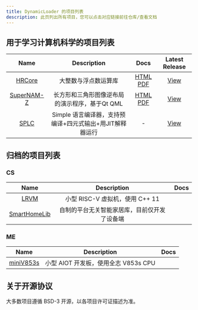 ```yaml
---
title: DynamicLoader 的项目列表
description: 此页列出所有项目，您可以点击对应链接前往仓库/查看文档
---
```


<!--
## 项目列表

| Name | Description | Status | Docs |
| :-: | :-: | :-: | :-: |
| - | - | - | - |
-->

## 用于学习计算机科学的项目列表

| Name | Description | Docs | Latest Release |
| :-: | :-: | :-: | :-: |
|[HRCore](https://github.com/DynamicLoader/learnCS/tree/HRCore/)|大整数与浮点数运算库| [HTML](https://docs.dyldr.top/HRCore/) [PDF](https://github.com/DynamicLoader/learnCS/files/11936470/HRCore_manual_public.pdf)| [View](https://github.com/DynamicLoader/learnCS/releases/tag/HRCore_Release) |
|[SuperNAM-Z](https://github.com/DynamicLoader/learnCS/tree/SuperNAM-Z)|长方形和三角形图像逆布局的演示程序，基于Qt QML| [HTML](https://docs.dyldr.top/SuperNAM-Z/) [PDF](https://github.com/DynamicLoader/learnCS/releases/download/SuperNAM_Z_Release/SuperNAM-Z_refman.pdf) | [View](https://github.com/DynamicLoader/learnCS/releases/tag/SuperNAM_Z_Release) |
|[SPLC](https://github.com/DynamicLoader/learnCS/tree/SPLC)|Simple 语言编译器，支持预编译+四元式输出+用JIT解释器运行|-|[View](https://github.com/DynamicLoader/learnCS/releases/tag/SPLC_RELEASE)|


## 归档的项目列表

### CS

| Name | Description | Docs |
| :-: | :-: | :-: |
|[LRVM](https://github.com/DynamicLoader/PersonalArchived/tree/main/LRVM-Created-20230313)| 小型 RISC-V 虚拟机，使用 C++ 11 | |
|[SmartHomeLib](https://github.com/dynamicloader/SmartHomeLib)|自制的平台无关智能家居库，目前仅开发了设备端| |


### ME

| Name | Description | Docs |
| :-: | :-: | :-: |
|[miniV853s](https://github.com/DynamicLoader/PersonalArchived/tree/main/miniV853s-Created-20230313)| 小型 AIOT 开发板，使用全志 V853s CPU ||

## 关于开源协议
大多数项目遵循 BSD-3 开源，以各项目许可证描述为准。

